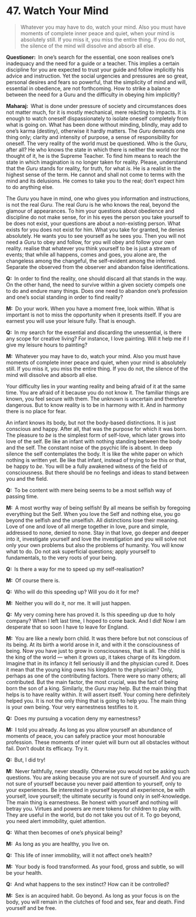 # 47. Watch Your Mind

>Whatever you may have to do, watch your mind. Also you must have moments of complete inner peace and quiet, when your mind is absolutely still. If you miss it, you miss the entire thing. If you do not, the silence of the mind will dissolve and absorb all else.

**Questioner:**&ensp;In one’s search for the essential, one soon realises one’s inadequacy and the need for a guide or a teacher. This implies a certain discipline for you are expected to trust your guide and follow implicitly his advice and instruction. Yet the social urgencies and pressures are so great, personal desires and fears so powerful, that the simplicity of mind and will, essential in obedience, are not forthcoming. How to strike a balance between the need for a <span data-tippy-content="Spiritual teacher, preceptor.">Guru</span> and the difficulty in obeying him implicitly? 

**Maharaj:**&ensp;What is done under pressure of society and circumstances does not matter much, for it is mostly mechanical, mere reäcting to impacts. It is enough to watch oneself dispassionately to isolate oneself completely from what is going on. What has been done without minding, blindly, may add to one’s <span data-tippy-content="Action or “the fruits of action”. <em>Karma</em> is of three kinds: <em>sanchita</em> (accumulated from previous births), <em>prarabdha</em> (portion of the past <em>karma</em> to be worked out in the present life) and <em>agami</em> (the current <em>karma</em> the result of which will fructify in future).">karma</span> (destiny), otherwise it hardly matters. The *Guru* demands one thing only; clarity and intensity of purpose, a sense of responsibility for oneself. The very reality of the world must be questioned. Who is the *Guru*, after all? He who knows the state in which there is neither the world nor the thought of it, he is the Supreme Teacher. To find him means to reach the state in which imagination is no longer taken for reality. Please, understand that the *Guru* stands for reality, for truth, for what *is*. He is a realist in the highest sense of the term. He cannot and shall not come to terms with the mind and its delusions. He comes to take you to the real; don’t expect him to do anything else. 

The *Guru* you have in mind, one who gives you information and instructions, is not the real *Guru*. The real *Guru* is he who knows the real, beyond the glamour of appearances. To him your questions about obedience and discipline do not make sense, for in his eyes the person you take yourself to be does not exist, your questions are about a non-existing person. What exists for you does not exist for him. What you take for granted, he denies absolutely. He wants you to see yourself as he sees you. Then you will not need a *Guru* to obey and follow, for you will obey and follow your own reality. realise that whatever you think yourself to be is just a stream of events; that while all happens, comes and goes, you alone are, the changeless among the changeful, the self-evident among the inferred. Separate the observed from the observer and abandon false identifications.

**Q:**&ensp;In order to find the reality, one should discard all that stands in the way. On the other hand, the need to survive within a given society compels one to do and endure many things. Does one need to abandon one’s profession and one’s social standing in order to find reality?

**M:**&ensp;Do your work. When you have a moment free, look within. What is important is not to miss the opportunity when it presents itself. If you are earnest you will use your leisure fully. That is enough.

**Q:**&ensp;In my search for the essential and discarding the unessential, is there any scope for creative living? For instance, I love painting. Will it help me if I give my leisure hours to painting?

**M:**&ensp;Whatever you may have to do, watch your mind. Also you must have moments of complete inner peace and quiet, when your mind is absolutely still. If you miss it, you miss the entire thing. If you do not, the silence of the mind will dissolve and absorb all else. 

Your difficulty lies in your wanting reality and being afraid of it at the same time. You are afraid of it because you do not know it. The familiar things are known, you feel secure with them. The unknown is uncertain and therefore dangerous. But to know reality is to be in harmony with it. And in harmony there is no place for fear. 

An infant knows its body, but not the body-based distinctions. It is just conscious and happy. After all, that was the purpose for which it was born. The pleasure to *be* is the simplest form of self-love, which later grows into love of the self. Be like an infant with nothing standing between the body and the self. The constant noise of the psychic life is absent. In deep silence the self contemplates the body. It is like the white paper on which nothing is written yet. Be like that infant, instead of trying to be this or that, be happy to *be*. You will be a fully awakened witness of the field of consciousness. But there should be no feelings and ideas to stand between you and the field.

**Q:**&ensp;To be content with mere being seems to be a most selfish way of passing time.

**M:**&ensp;A most worthy way of being selfish! By all means be selfish by foregoing everything but the Self. When you love the Self and nothing else, you go beyond the selfish and the unselfish. All distinctions lose their meaning. Love of one and love of all merge together in love, pure and simple, addressed to none, denied to none. Stay in that love, go deeper and deeper into it, investigate yourself and love the investigation and you will solve not only your own problems but also the problems of humanity. You will know what to do. Do not ask superficial questions; apply yourself to fundamentals, to the very roots of your being.

**Q:**&ensp;Is there a way for me to speed up my self-realisation?

**M:**&ensp;Of course there is.

**Q:**&ensp;Who will do this speeding up? Will you do it for me?

**M:**&ensp;Neither you will do it, nor me. It will just happen.

**Q:**&ensp;My very coming here has proved it. Is this speeding up due to holy company? When I left last time, I hoped to come back. And I did! Now I am desperate that so soon I have to leave for England.

**M:**&ensp;You are like a newly born child. It was there before but not conscious of its being. At its birth a world arose in it, and with it the consciousness of being. Now you have just to grow in consciousness, that is all. The child is the king of the world — when it grows up, it takes charge of its kingdom. Imagine that in its infancy it fell seriously ill and the physician cured it. Does it mean that the young king owes his kingdom to the physician? Only, perhaps as one of the contributing factors. There were so many others; all contributed. But the main factor, the most crucial, was the fact of being born the son of a king. Similarly, the *Guru* may help. But the main thing that helps is to have reality within. It will assert itself. Your coming here definitely helped you. It is not the only thing that is going to help you. The main thing is your own being. Your very earnestness testifies to it.

**Q:**&ensp;Does my pursuing a vocation deny my earnestness?

**M:**&ensp;I told you already. As long as you allow yourself an abundance of moments of peace, you can safely practice your most honourable profession. These moments of inner quiet will burn out all obstacles without fail. Don’t doubt its efficacy. Try it.

**Q:**&ensp;But, I did try!

**M:**&ensp;Never faithfully, never steadily. Otherwise you would not be asking such questions. You are asking because you are not sure of yourself. And you are not sure of yourself because you never paid attention to yourself, only to your experiences. Be interested in yourself beyond all experience, be with yourself, love yourself; the ultimate security is found only in self-knowledge. The main thing is earnestness. Be honest with yourself and nothing will betray you. Virtues and powers are mere tokens for children to play with. They are useful in the world, but do not take you out of it. To go beyond, you need alert immobility, quiet attention.

**Q:**&ensp;What then becomes of one’s physical being?

**M:**&ensp;As long as you are healthy, you live on.

**Q:**&ensp;This life of inner immobility, will it not affect one’s health?

**M:**&ensp;Your body is food transformed. As your food, gross and subtle, so will be your health.

**Q:**&ensp;And what happens to the sex instinct? How can it be controlled?

**M:**&ensp;Sex is an acquired habit. Go beyond. As long as your focus is on the body, you will remain in the clutches of food and sex, fear and death. Find yourself and be free.

<script>
export default {
  props: ["slot-key"],
  mounted () {
    tippy("[data-tippy-content]", {allowHTML: true});
  }
}
</script>